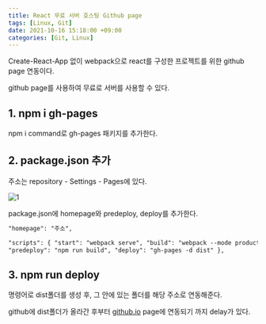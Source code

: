 ```yaml
---
title: React 무료 서버 호스팅 Github page
tags: [Linux, Git]
date: 2021-10-16 15:18:00 +09:00
categories: [Git, Linux]
---
```


Create-React-App 없이 webpack으로 react를 구성한 프로젝트를 위한 github page 연동이다.

github page를 사용하여 무료로 서버를 사용할 수 있다.

## 1. npm i gh-pages

npm i command로 gh-pages 패키지를 추가한다.

## 2. package.json 추가

주소는 repository - Settings - Pages에 있다.

![1](https://user-images.githubusercontent.com/34102064/137724712-b2479691-b622-4e25-bfaf-cce99dd61974.png)

package.json에 homepage와 predeploy, deploy를 추가한다.

```html
"homepage": "주소",
```

```html
"scripts": { "start": "webpack serve", "build": "webpack --mode production",
"predeploy": "npm run build", "deploy": "gh-pages -d dist" },
```

## 3. npm run deploy

명령어로 dist폴더를 생성 후, 그 안에 있는 폴더를 해당 주소로 연동해준다.

github에 dist폴더가 올라간 후부터 [github.io](http://github.io) page에 연동되기 까지 delay가 있다.
